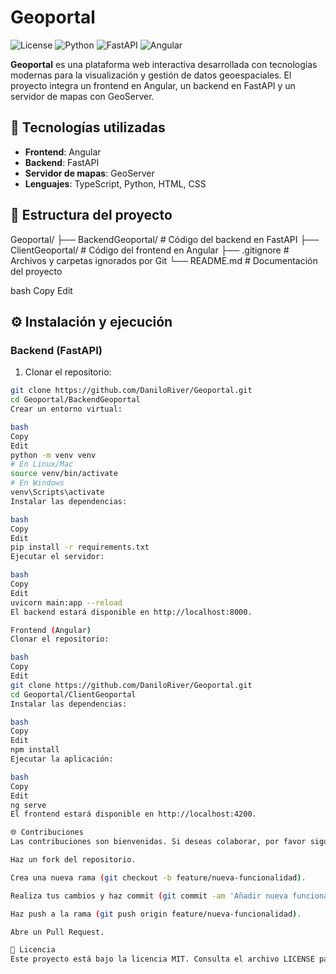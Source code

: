 # Geoportal

![License](https://img.shields.io/badge/license-MIT-green)
![Python](https://img.shields.io/badge/python-3.11-blue)
![FastAPI](https://img.shields.io/badge/FastAPI-0.100.0-green)
![Angular](https://img.shields.io/badge/Angular-16-red)

**Geoportal** es una plataforma web interactiva desarrollada con tecnologías modernas para la visualización y gestión de datos geoespaciales. El proyecto integra un frontend en Angular, un backend en FastAPI y un servidor de mapas con GeoServer.

## 🚀 Tecnologías utilizadas

- **Frontend**: Angular
- **Backend**: FastAPI
- **Servidor de mapas**: GeoServer
- **Lenguajes**: TypeScript, Python, HTML, CSS

## 📂 Estructura del proyecto

Geoportal/
├── BackendGeoportal/ # Código del backend en FastAPI
├── ClientGeoportal/ # Código del frontend en Angular
├── .gitignore # Archivos y carpetas ignorados por Git
└── README.md # Documentación del proyecto

bash
Copy
Edit

## ⚙️ Instalación y ejecución

### Backend (FastAPI)

1. Clonar el repositorio:

```bash
git clone https://github.com/DaniloRiver/Geoportal.git
cd Geoportal/BackendGeoportal
Crear un entorno virtual:

bash
Copy
Edit
python -m venv venv
# En Linux/Mac
source venv/bin/activate
# En Windows
venv\Scripts\activate
Instalar las dependencias:

bash
Copy
Edit
pip install -r requirements.txt
Ejecutar el servidor:

bash
Copy
Edit
uvicorn main:app --reload
El backend estará disponible en http://localhost:8000.

Frontend (Angular)
Clonar el repositorio:

bash
Copy
Edit
git clone https://github.com/DaniloRiver/Geoportal.git
cd Geoportal/ClientGeoportal
Instalar las dependencias:

bash
Copy
Edit
npm install
Ejecutar la aplicación:

bash
Copy
Edit
ng serve
El frontend estará disponible en http://localhost:4200.

🌐 Contribuciones
Las contribuciones son bienvenidas. Si deseas colaborar, por favor sigue estos pasos:

Haz un fork del repositorio.

Crea una nueva rama (git checkout -b feature/nueva-funcionalidad).

Realiza tus cambios y haz commit (git commit -am 'Añadir nueva funcionalidad').

Haz push a la rama (git push origin feature/nueva-funcionalidad).

Abre un Pull Request.

📄 Licencia
Este proyecto está bajo la licencia MIT. Consulta el archivo LICENSE para más detalles.
